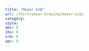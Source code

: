 ```yaml
---
title: "Meyer ESB"
url: /thirstybear-brewing/meyer-esb/
category: 
style: 
abv: 0
ibu: 0
srm: 0
upc: 0
---
```


